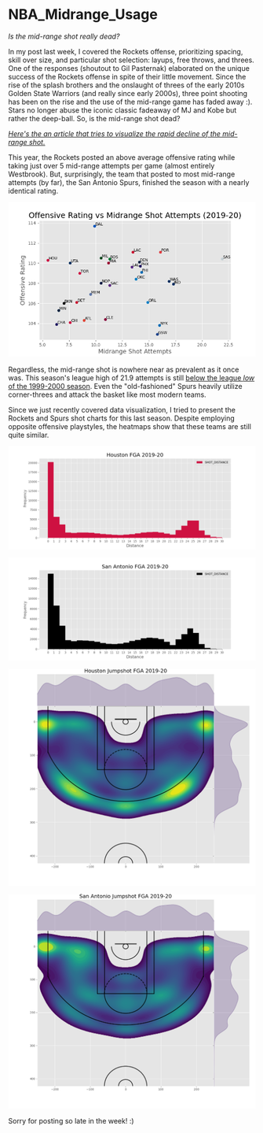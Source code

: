 # NBA_Midrange_Usage
*Is the mid-range shot really dead?* 

In my post last week, I covered the Rockets offense, prioritizing spacing, skill over size, and particular shot selection: layups, free throws, and threes. One of the responses (shoutout to Gil Pasternak) elaborated on the unique success of the Rockets offense in spite of their little movement. Since the rise of the splash brothers and the onslaught of threes of the early 2010s Golden State Warriors (and really since early 2000s), three point shooting has been on the rise and the use of the mid-range game has faded away :). Stars no longer abuse the iconic classic fadeaway of MJ and Kobe but rather the deep-ball. So, is the mid-range shot dead?

[*Here's the an article that tries to visualize the rapid decline of the mid-range shot.*](https://flowingdata.com/2019/01/15/goodbye-mid-range-shot/)

This year, the Rockets posted an above average offensive rating while taking just over 5 mid-range attempts per game (almost entirely Westbrook). But, surprisingly, the team that posted to most mid-range attempts (by far), the San Antonio Spurs, finished the season with a nearly identical rating.

![Figure 1](figures/nba_orat_vs_midrange.png)

Regardless, the mid-range shot is nowhere near as prevalent as it once was. This season's league high of 21.9 attempts is still [below the league *low* of the 1999-2000 season](https://www.nba.com/stats/teams/shooting/?Season=2019-20&SeasonType=Regular%20Season&DistanceRange=By%20Zone&sort=Mid-Range%20FGA&dir=1). Even the "old-fashioned" Spurs heavily utilize corner-threes and attack the basket like most modern teams. 

Since we just recently covered data visualization, I tried to present the Rockets and Spurs shot charts for this last season. Despite employing opposite offensive playstyles, the heatmaps show that these teams are still quite similar.

![Figure 2 - HOU_Hist](figures/houston_hist.png)

![Figure 3 - SAS_Hist](figures/san_antonio_hist.png)

![Figure 4 - HOU_Hist](figures/houston_heatmap.png)

![Figure 5 - SAS_Hist](figures/san_antonio_heatmap.png)

Sorry for posting so late in the week! :)
